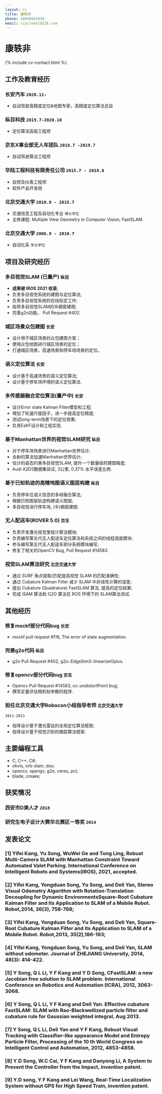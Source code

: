 ```yaml
---
layout: cv
title: 康轶非 
phone: 18049665058
email: ccyclonel@126.com
---
```

# 康轶非

<!--
include contact information from the front matter
Supported arguments:
    - homepage: url, text
    - phone
    - email
-->
{% include cv-contact.html %}

## 工作及教育经历
### __长安汽车__ `2020.11-`
- 自动驾驶高精度定位&地图专家，高精度定位算法总监 

### __纵目科技__ `2019.7-2020.10`
- 定位算法高级工程师   

### __京东X事业部无人车团队__ `2018.7 -2019.7`
- 自动驾驶算法工程师

### __华陆工程科技有限责任公司__ `2015.7 - 2018.6`
- 自控及仪表工程师
- 软件产品开发岗

### __北京交通大学__ `2010.9 - 2015.7`
- 交通信息工程及自动化专业 `博士学位`
- 主修课程: Multiple View Geometry in Computer Vision; FastSLAM.

### __北京交通大学__ `2006.9 - 2010.7`
- 自动化系 `学士学位`

## 项目及研究经历
### __多目视觉SLAM (已量产)__ `纵目`
- **成果被 IROS 2021 收录**;
- 负责多目视觉系统的建图与定位算法;
- 负责多目视觉系统的在线标定工作;
- 指导多目视觉SLAM的半稠密建图;
- 完善g2o功能， Pull Request #402.

### __城区场景众包建图__ `长安`
- 设计用于城区场景的众包建图方案；
- 使用众包地图进行城区场景的定位；
- 打通城区场景，高速场景和停车场场景的定位。

### __语义定位算法__ `长安`
- 设计基于高速场景的语义定位算法;
- 设计基于停车场环境的语义定位算法.

### __多传感器融合定位算法(量产中)__ `长安`
- 设计Error state Kalman Filter模型和工程;
- 增加了轮速尺度因子，进一步提高定位精度;
- 测试long-term场景下的定位效果;
- 负责EsKF设计和工程实现.

### __基于Manhattan世界的视觉SLAM研究__ `纵目`
- 对于停车场场景进行Manhattan世界估计;
- 全新的算法加速Manhattan世界估计;
- 估计的姿态约束多目视觉SLAM, 提升一个数量级的建图精度;
- Audi A2D2数据集验证, 3公里, 0.37% 水平误差比例.

### __基于已知轨迹的高精地图语义图层构建__ `纵目`
- 负责停车位语义信息的多帧融合算法;
- 根据已知图层轨迹构建语义图层;
- 多目视觉进行停车场, (半)稠密建图.

### __无人配送车(ROVER 5.0)__ `京东`
- 负责开发激光视觉里程计算法模块;
- 负责编写第五代无人配送车定位算法和系统之间的线程调度模块;
- 参与编写第五代无人配送车部分系统模块编写;
- 修复了相关的OpenCV Bug, Pull Request #14583.

### __视觉SLAM算法研究__ `北京交通大学`
- 通过 SURF 角点提取/匹配提高视觉 SLAM 的匹配准确性;
- 通过 Cubature Kalman Filter 减少 SLAM 中非线性计算的误差;
- 提出 Cubature (Quadrature) FastSLAM 算法, 提高的定位结果;
- 完成 iSAM 算法和 G2O 算法在 ROS 环境下的 SLAM算法测试.

## 其他经历

### __修复msckf部分代码bug__ `长安`
- msckf pull request #116, The error of state augmentation.

### __完善g2o代码__ `纵目`
- g2o Pull Request #402, g2o::EdgeSim3::linearizeOplus.

### __修复opencv部分代码bug__ `京东`
- Opencv Pull Request #14583, cv::undistortPoint bug;
- 撰写定量评估相机标参数的程序.

### __担任北京交通大学Robocon小组指导老师__ `北京交通大学`
```
2011-2013
```
- 指导设计基于激光雷达的全局定位算法框架;
- 指导设计基于视觉识别的跟踪算法框架.

## 主要编程工具
- C, C++, C#;
- okvis, orb-slam, dso;
- opencv, opengv, g2o, ceres, pcl;
- blade, cmake;

## 获奖情况

### 西安市D类人才 `2018`

### 研究生电子设计大赛华北赛区一等奖 `2014`

## 发表论文

### [1] __Yifei Kang__, Yu Song, WuWei Ge and Tong Ling, Robust Multi-Camera SLAM with Manhattan Constraint Toward Automated Valet Parking. International Conference on Intelligent Robots and Systems(IROS), 2021, accepted.
### [2] __Yifei Kang__, Yongduan Song, Yu Song, and Deli Yan, Stereo Visual Odometry Algorithm with Rotation-Translation Decoupling for Dynamic EnvironmentsSquare-Root Cubature Kalman Filter and Its Application to SLAM of a Mobile Robot. Robot,2014, 36(3), 758-768;
### [3] __Yifei Kang__, Yongduan Song, Yu Song, and Deli Yan, Square-Root Cubature Kalman Filter and Its Application to SLAM of a Mobile Robot. Robot,2013, 35(2),186-193;
### [4] __Yifei Kang__, Yongduan Song, Yu Song, and Deli Yan, SLAM without odometer. Journal of ZHEJIANG University, 2014, 48(3): 414-422.
### [5] Y Song, Q L Li, __Y F Kang__ and Y D Song, CFastSLAM: a new Jacobian free solution to SLAM problem. International Conference on Robotics and Automation (__ICRA__), 2012, 3063-3068.
### [6] Y Song, Q L Li, __Y F Kang__ and Deli Yan. Effective cubature FastSLAM: SLAM with Rao-Blackwellized particle filter and cubature rule for Gaussian weighted integral, Aug 2013.
### [7] Y Song, Q L Li, Deli Yan and __Y F Kang__, Robust Visual Tracking with Classifier-like appearance Model and Entropy Particle Filter, Processing of the 10 th World Congress on Intelligent Control and Automation, 2012, 4853-4858.
### [8] Y.D Song, W.C Cai, __Y F Kang__ and Danyong Li, A System to Prevent the Controller from the Impact, invention patent.
### [9] Y.D song, __Y F Kang__ and Lei Wang, Real-Time Localization System without GPS for High Speed Train, invention patent.


<!-- ### Footer

Last updated: May 2013 -->
